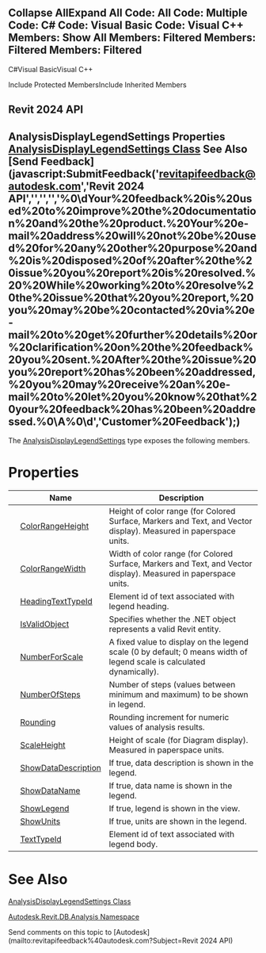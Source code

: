 ﻿

Collapse AllExpand All Code: All Code: Multiple Code: C# Code: Visual Basic Code: Visual C++  Members: Show All Members: Filtered Members: Filtered Members: Filtered   
---  
  
C#Visual BasicVisual C++

Include Protected MembersInclude Inherited Members

Revit 2024 API  
---  
AnalysisDisplayLegendSettings Properties  
[AnalysisDisplayLegendSettings Class](a0362ecb-2442-6371-7e89-7a9ba66a0466.md) See Also [Send Feedback](javascript:SubmitFeedback\('revitapifeedback@autodesk.com','Revit 2024 API','','','','%0\\dYour%20feedback%20is%20used%20to%20improve%20the%20documentation%20and%20the%20product.%20Your%20e-mail%20address%20will%20not%20be%20used%20for%20any%20other%20purpose%20and%20is%20disposed%20of%20after%20the%20issue%20you%20report%20is%20resolved.%20%20While%20working%20to%20resolve%20the%20issue%20that%20you%20report,%20you%20may%20be%20contacted%20via%20e-mail%20to%20get%20further%20details%20or%20clarification%20on%20the%20feedback%20you%20sent.%20After%20the%20issue%20you%20report%20has%20been%20addressed,%20you%20may%20receive%20an%20e-mail%20to%20let%20you%20know%20that%20your%20feedback%20has%20been%20addressed.%0\\A%0\\d','Customer%20Feedback'\);)  
---  
  
The [AnalysisDisplayLegendSettings](a0362ecb-2442-6371-7e89-7a9ba66a0466.md) type exposes the following members.

# Properties

|  | Name | Description |
| --- | --- | --- |
|  | [ColorRangeHeight](636fafe6-f687-0bfc-f832-f14422303d90.md) | Height of color range (for Colored Surface, Markers and Text, and Vector display). Measured in paperspace units. |
|  | [ColorRangeWidth](a98657a9-8ac9-cfa2-78e3-c75957f61a33.md) | Width of color range (for Colored Surface, Markers and Text, and Vector display). Measured in paperspace units. |
|  | [HeadingTextTypeId](10e4affb-7622-5431-d0d1-a96575b2810f.md) | Element id of text associated with legend heading. |
|  | [IsValidObject](f16a0147-e0bd-19d8-26dc-401776980dd5.md) | Specifies whether the .NET object represents a valid Revit entity. |
|  | [NumberForScale](68cb7547-8297-c341-e26f-3e6307247c6c.md) | A fixed value to display on the legend scale (0 by default; 0 means width of legend scale is calculated dynamically). |
|  | [NumberOfSteps](b62b2692-916e-6c5c-fb02-b2bcd957314f.md) | Number of steps (values between minimum and maximum) to be shown in legend. |
|  | [Rounding](b9ef8d36-4db4-e07b-7bb6-55e1f0985afd.md) | Rounding increment for numeric values of analysis results. |
|  | [ScaleHeight](6b248871-befe-3b7b-68b9-1bdb65ae98e0.md) | Height of scale (for Diagram display). Measured in paperspace units. |
|  | [ShowDataDescription](ffa8fc7d-073b-78f8-aee7-3e871681b795.md) | If true, data description is shown in the legend. |
|  | [ShowDataName](bea516ed-b6b3-a198-ee37-2fae2a1d3b56.md) | If true, data name is shown in the legend. |
|  | [ShowLegend](eeaad3da-0b60-b9b0-7092-6c09e041c27b.md) | If true, legend is shown in the view. |
|  | [ShowUnits](eb2e2154-abc1-c647-12c4-94c6a018d139.md) | If true, units are shown in the legend. |
|  | [TextTypeId](f1a07a50-278a-7db0-5e19-13a076226b9a.md) | Element id of text associated with legend body. |
  
# See Also

[AnalysisDisplayLegendSettings Class](a0362ecb-2442-6371-7e89-7a9ba66a0466.md)

[Autodesk.Revit.DB.Analysis Namespace](958e2e12-587d-f188-5d7b-f13d7dbfdf48.md)

Send comments on this topic to [Autodesk](mailto:revitapifeedback%40autodesk.com?Subject=Revit 2024 API)